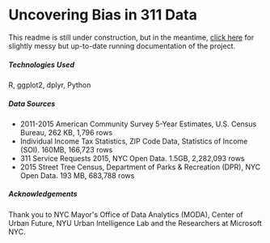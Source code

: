 # Uncovering Bias in 311 Data

This readme is still under construction, but in the meantime, [click here](https://1drv.ms/w/s!AlzlFXQbxG9bgU6BIp6FU3tw05d2) for slightly messy but up-to-date running documentation of the project.

##### Technologies Used
R, ggplot2, dplyr, Python

##### Data Sources
* 2011-2015 American Community Survey 5-Year Estimates, U.S. Census Bureau, 262 KB, 1,796 rows
* Individual Income Tax Statistics, ZIP Code Data, Statistics of Income (SOI). 160MB, 166,723 rows 
* 311 Service Requests 2015, NYC Open Data. 1.5GB, 2,282,093 rows
* 2015 Street Tree Census, Department of Parks & Recreation (DPR), NYC Open Data. 193 MB, 683,788 rows


##### Acknowledgements
Thank you to NYC Mayor's Office of Data Analytics (MODA), Center of Urban Future, NYU Urban Intelligence Lab and the Researchers at Microsoft NYC.
